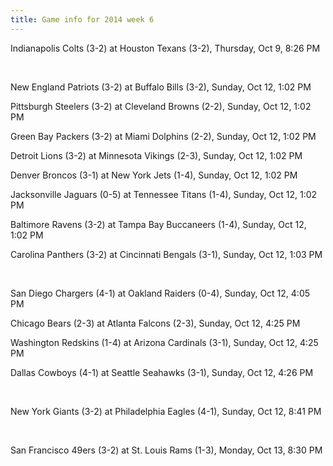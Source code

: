```yaml
---
title: Game info for 2014 week 6
---
```

Indianapolis Colts (3-2) at Houston Texans (3-2), Thursday, Oct 9, 8:26 PM


<br/>

New England Patriots (3-2) at Buffalo Bills (3-2), Sunday, Oct 12, 1:02 PM

Pittsburgh Steelers (3-2) at Cleveland Browns (2-2), Sunday, Oct 12, 1:02 PM

Green Bay Packers (3-2) at Miami Dolphins (2-2), Sunday, Oct 12, 1:02 PM

Detroit Lions (3-2) at Minnesota Vikings (2-3), Sunday, Oct 12, 1:02 PM

Denver Broncos (3-1) at New York Jets (1-4), Sunday, Oct 12, 1:02 PM

Jacksonville Jaguars (0-5) at Tennessee Titans (1-4), Sunday, Oct 12, 1:02 PM

Baltimore Ravens (3-2) at Tampa Bay Buccaneers (1-4), Sunday, Oct 12, 1:02 PM

Carolina Panthers (3-2) at Cincinnati Bengals (3-1), Sunday, Oct 12, 1:03 PM


<br/>

San Diego Chargers (4-1) at Oakland Raiders (0-4), Sunday, Oct 12, 4:05 PM

Chicago Bears (2-3) at Atlanta Falcons (2-3), Sunday, Oct 12, 4:25 PM

Washington Redskins (1-4) at Arizona Cardinals (3-1), Sunday, Oct 12, 4:25 PM

Dallas Cowboys (4-1) at Seattle Seahawks (3-1), Sunday, Oct 12, 4:26 PM


<br/>

New York Giants (3-2) at Philadelphia Eagles (4-1), Sunday, Oct 12, 8:41 PM


<br/>

San Francisco 49ers (3-2) at St. Louis Rams (1-3), Monday, Oct 13, 8:30 PM

